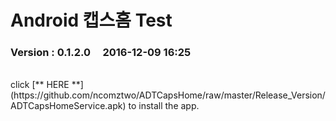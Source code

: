 # Android 캡스홈 Test

### Version  :  0.1.2.0&nbsp;&nbsp;&nbsp;&nbsp;&nbsp;2016-12-09  16:25
<br>
click [** HERE **](https://github.com/ncomztwo/ADTCapsHome/raw/master/Release_Version/ADTCapsHomeService.apk) to install the app.

